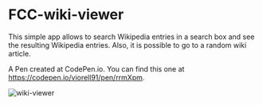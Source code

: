 # FCC-wiki-viewer

This simple app allows to search Wikipedia entries in a search box and see the resulting Wikipedia entries. Also, it is possible to go to a random wiki article.

A Pen created at CodePen.io. You can find this one at https://codepen.io/viorell91/pen/rrmXpm.

![wiki-viewer](https://user-images.githubusercontent.com/12009035/35782637-1bf8304a-09fb-11e8-99ec-2857e387069c.PNG)
